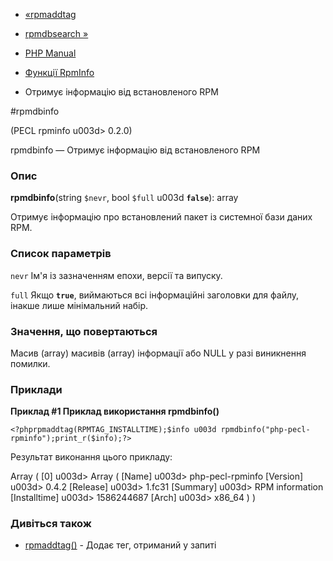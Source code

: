 - [«rpmaddtag](function.rpmaddtag.md)
- [rpmdbsearch »](function.rpmdbsearch.md)

- [PHP Manual](index.md)
- [Функції RpmInfo](ref.rpminfo.md)
- Отримує інформацію від встановленого RPM

#rpmdbinfo

(PECL rpminfo u003d> 0.2.0)

rpmdbinfo — Отримує інформацію від встановленого RPM

### Опис

**rpmdbinfo**(string `$nevr`, bool `$full` u003d **`false`**): array

Отримує інформацію про встановлений пакет із системної бази даних
RPM.

### Список параметрів

`nevr`
Ім'я із зазначенням епохи, версії та випуску.

`full`
Якщо **`true`**, виймаються всі інформаційні заголовки для файлу,
інакше лише мінімальний набір.

### Значення, що повертаються

Масив (array) масивів (array) інформації або NULL у разі
виникнення помилки.

### Приклади

**Приклад #1 Приклад використання **rpmdbinfo()****

` <?phprpmaddtag(RPMTAG_INSTALLTIME);$info u003d rpmdbinfo("php-pecl-rpminfo");print_r($info);?> `

Результат виконання цього прикладу:

Array
(
[0] u003d> Array
(
[Name] u003d> php-pecl-rpminfo
[Version] u003d> 0.4.2
[Release] u003d> 1.fc31
[Summary] u003d> RPM information
[Installtime] u003d> 1586244687
[Arch] u003d> x86_64
)
)

### Дивіться також

- [rpmaddtag()](function.rpmaddtag.md) - Додає тег, отриманий у
запиті
